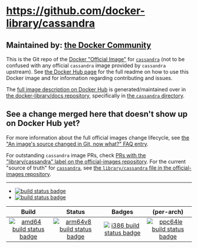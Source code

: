 # https://github.com/docker-library/cassandra

## Maintained by: [the Docker Community](https://github.com/docker-library/cassandra)

This is the Git repo of the [Docker "Official Image"](https://github.com/docker-library/official-images#what-are-official-images) for [`cassandra`](https://hub.docker.com/_/cassandra/) (not to be confused with any official `cassandra` image provided by `cassandra` upstream). See [the Docker Hub page](https://hub.docker.com/_/cassandra/) for the full readme on how to use this Docker image and for information regarding contributing and issues.

The [full image description on Docker Hub](https://hub.docker.com/_/cassandra/) is generated/maintained over in [the docker-library/docs repository](https://github.com/docker-library/docs), specifically in [the `cassandra` directory](https://github.com/docker-library/docs/tree/master/cassandra).

## See a change merged here that doesn't show up on Docker Hub yet?

For more information about the full official images change lifecycle, see [the "An image's source changed in Git, now what?" FAQ entry](https://github.com/docker-library/faq#an-images-source-changed-in-git-now-what).

For outstanding `cassandra` image PRs, check [PRs with the "library/cassandra" label on the official-images repository](https://github.com/docker-library/official-images/labels/library%2Fcassandra). For the current "source of truth" for [`cassandra`](https://hub.docker.com/_/cassandra/), see [the `library/cassandra` file in the official-images repository](https://github.com/docker-library/official-images/blob/master/library/cassandra).

---

-	[![build status badge](https://img.shields.io/travis/docker-library/cassandra/master.svg?label=Travis%20CI)](https://travis-ci.org/docker-library/cassandra/branches)
-	[![build status badge](https://img.shields.io/jenkins/s/https/doi-janky.infosiftr.net/job/update.sh/job/cassandra.svg?label=Automated%20update.sh)](https://doi-janky.infosiftr.net/job/update.sh/job/cassandra)

| Build | Status | Badges | (per-arch) |
|:-:|:-:|:-:|:-:|
| [![amd64 build status badge](https://img.shields.io/jenkins/s/https/doi-janky.infosiftr.net/job/multiarch/job/amd64/job/cassandra.svg?label=amd64)](https://doi-janky.infosiftr.net/job/multiarch/job/amd64/job/cassandra) | [![arm64v8 build status badge](https://img.shields.io/jenkins/s/https/doi-janky.infosiftr.net/job/multiarch/job/arm64v8/job/cassandra.svg?label=arm64v8)](https://doi-janky.infosiftr.net/job/multiarch/job/arm64v8/job/cassandra) | [![i386 build status badge](https://img.shields.io/jenkins/s/https/doi-janky.infosiftr.net/job/multiarch/job/i386/job/cassandra.svg?label=i386)](https://doi-janky.infosiftr.net/job/multiarch/job/i386/job/cassandra) | [![ppc64le build status badge](https://img.shields.io/jenkins/s/https/doi-janky.infosiftr.net/job/multiarch/job/ppc64le/job/cassandra.svg?label=ppc64le)](https://doi-janky.infosiftr.net/job/multiarch/job/ppc64le/job/cassandra) |

<!-- THIS FILE IS GENERATED BY https://github.com/docker-library/docs/blob/master/generate-repo-stub-readme.sh -->
